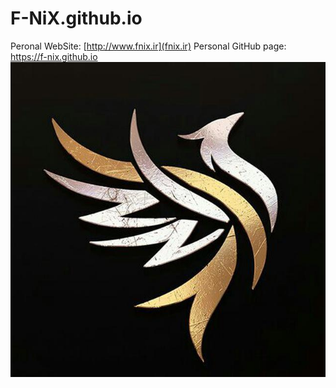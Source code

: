 # F-NiX.github.io

Peronal WebSite: [http://www.fnix.ir](fnix.ir)
Personal GitHub page: https://f-nix.github.io
![My Official Logo](https://github.com/F-NiX/F-NiX.github.io/raw/master/fnix.jpg)
